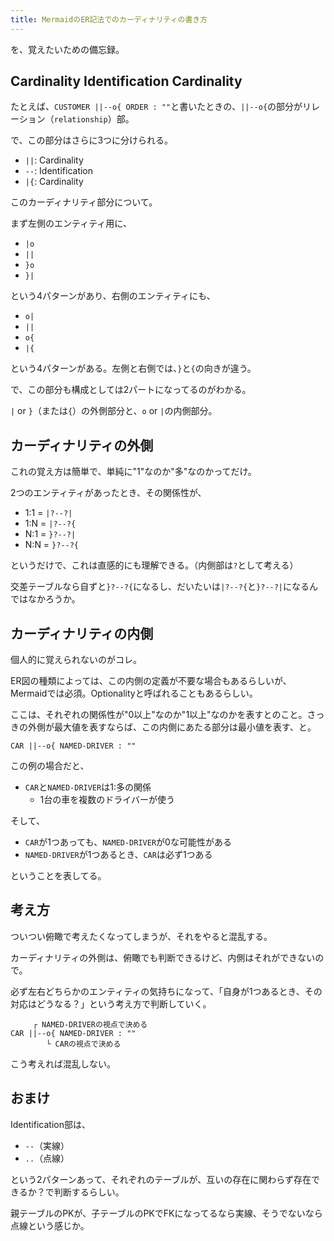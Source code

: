 ```yaml
---
title: MermaidのER記法でのカーディナリティの書き方
---
```


を、覚えたいための備忘録。

## Cardinality Identification Cardinality

たとえば、`CUSTOMER ||--o{ ORDER : ""`と書いたときの、`||--o{`の部分がリレーション（`relationship`）部。

で、この部分はさらに3つに分けられる。

- `||`: Cardinality
- `--`: Identification
- `|{`: Cardinality

このカーディナリティ部分について。

まず左側のエンティティ用に、

- `|o`
- `||`
- `}o`
- `}|`

という4パターンがあり、右側のエンティティにも、

- `o|`
- `||`
- `o{`
- `|{`

という4パターンがある。左側と右側では、`}`と`{`の向きが違う。

で、この部分も構成としては2パートになってるのがわかる。

`|` or `}`（または`{`）の外側部分と、`o` or `|`の内側部分。

## カーディナリティの外側

これの覚え方は簡単で、単純に"1"なのか"多"なのかってだけ。

2つのエンティティがあったとき、その関係性が、

- 1:1 = `|?--?|`
- 1:N = `|?--?{`
- N:1 = `}?--?|`
- N:N = `}?--?{`

というだけで、これは直感的にも理解できる。（内側部は`?`として考える）

交差テーブルなら自ずと`}?--?{`になるし、だいたいは`|?--?{`と`}?--?|`になるんではなかろうか。

## カーディナリティの内側

個人的に覚えられないのがコレ。

ER図の種類によっては、この内側の定義が不要な場合もあるらしいが、Mermaidでは必須。Optionalityと呼ばれることもあるらしい。

ここは、それぞれの関係性が"0以上"なのか"1以上"なのかを表すとのこと。さっきの外側が最大値を表すならば、この内側にあたる部分は最小値を表す、と。

```
CAR ||--o{ NAMED-DRIVER : ""
```

この例の場合だと、

- `CAR`と`NAMED-DRIVER`は1:多の関係
  - 1台の車を複数のドライバーが使う

そして、

- `CAR`が1つあっても、`NAMED-DRIVER`が0な可能性がある
- `NAMED-DRIVER`が1つあるとき、`CAR`は必ず1つある

ということを表してる。

## 考え方

ついつい俯瞰で考えたくなってしまうが、それをやると混乱する。

カーディナリティの外側は、俯瞰でも判断できるけど、内側はそれができないので。

必ず左右どちらかのエンティティの気持ちになって、「自身が1つあるとき、その対応はどうなる？」という考え方で判断していく。

```
     ┌ NAMED-DRIVERの視点で決める
CAR ||--o{ NAMED-DRIVER : ""
        └ CARの視点で決める
```

こう考えれば混乱しない。

## おまけ

Identification部は、

- `--`（実線）
- `..`（点線）

という2パターンあって、それぞれのテーブルが、互いの存在に関わらず存在できるか？で判断するらしい。

親テーブルのPKが、子テーブルのPKでFKになってるなら実線、そうでないなら点線という感じか。
